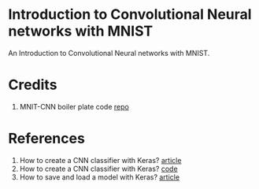 # Introduction to Convolutional Neural networks with MNIST
An Introduction to Convolutional Neural networks with MNIST.

# Credits
1. MNIT-CNN boiler plate code [repo](https://github.com/christianversloot/keras-cnn/blob/master/model.py)

# References
1. How to create a CNN classifier with Keras? [article](https://www.machinecurve.com/index.php/2019/09/17/how-to-create-a-cnn-classifier-with-keras/)
2. How to create a CNN classifier with Keras? [code](https://github.com/christianversloot/keras-cnn/blob/master/model.py)
3. How to save and load a model with Keras? [article](https://www.machinecurve.com/index.php/2020/02/14/how-to-save-and-load-a-model-with-keras/)